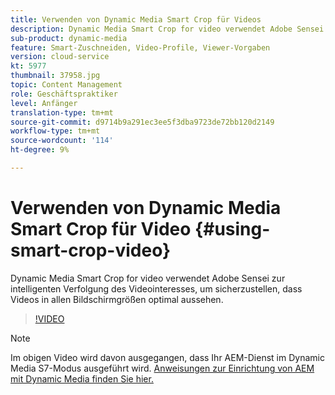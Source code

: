 ```yaml
---
title: Verwenden von Dynamic Media Smart Crop für Videos
description: Dynamic Media Smart Crop for video verwendet Adobe Sensei zur intelligenten Verfolgung des Videointeresses, um sicherzustellen, dass Videos in allen Bildschirmgrößen optimal aussehen.
sub-product: dynamic-media
feature: Smart-Zuschneiden, Video-Profile, Viewer-Vorgaben
version: cloud-service
kt: 5977
thumbnail: 37958.jpg
topic: Content Management
role: Geschäftspraktiker
level: Anfänger
translation-type: tm+mt
source-git-commit: d9714b9a291ec3ee5f3dba9723de72bb120d2149
workflow-type: tm+mt
source-wordcount: '114'
ht-degree: 9%

---
```



# Verwenden von Dynamic Media Smart Crop für Video {#using-smart-crop-video}

Dynamic Media Smart Crop for video verwendet Adobe Sensei zur intelligenten Verfolgung des Videointeresses, um sicherzustellen, dass Videos in allen Bildschirmgrößen optimal aussehen.

>[!VIDEO](https://video.tv.adobe.com/v/37958/?quality=12)

>[!NOTE]
>
>Im obigen Video wird davon ausgegangen, dass Ihr AEM-Dienst im Dynamic Media S7-Modus ausgeführt wird. [Anweisungen zur Einrichtung von AEM mit Dynamic Media finden Sie hier.](https://docs.adobe.com/content/help/de-DE/experience-manager-cloud-service/assets/dynamicmedia/config-dm.html)

